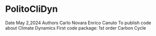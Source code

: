 # PolitoCliDyn
Date May 2,2024
Authors
Carlo Novara
Enrico Canuto
To publish code about Climate Dynamics
First code package: 1st order Carbon Cycle
